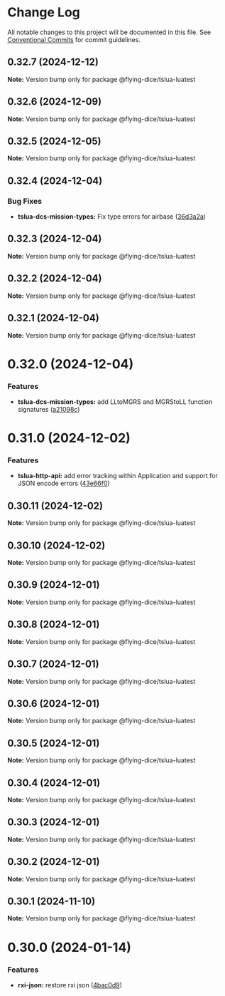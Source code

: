 # Change Log

All notable changes to this project will be documented in this file.
See [Conventional Commits](https://conventionalcommits.org) for commit guidelines.

## 0.32.7 (2024-12-12)

**Note:** Version bump only for package @flying-dice/tslua-luatest





## 0.32.6 (2024-12-09)

**Note:** Version bump only for package @flying-dice/tslua-luatest





## 0.32.5 (2024-12-05)

**Note:** Version bump only for package @flying-dice/tslua-luatest





## 0.32.4 (2024-12-04)


### Bug Fixes

* **tslua-dcs-mission-types:** Fix type errors for airbase ([36d3a2a](https://github.com/flying-dice/tslua-dcs/commit/36d3a2a0d5eca7d25d4cad49e27606ee67fb6951))





## 0.32.3 (2024-12-04)

**Note:** Version bump only for package @flying-dice/tslua-luatest





## 0.32.2 (2024-12-04)

**Note:** Version bump only for package @flying-dice/tslua-luatest





## 0.32.1 (2024-12-04)

**Note:** Version bump only for package @flying-dice/tslua-luatest





# 0.32.0 (2024-12-04)


### Features

* **tslua-dcs-mission-types:** add LLtoMGRS and MGRStoLL function signatures ([a21098c](https://github.com/flying-dice/tslua-dcs/commit/a21098cefed41aeb3fcdd055ed5ffbdaf3d36b28))





# 0.31.0 (2024-12-02)


### Features

* **tslua-http-api:** add error tracking within Application and support for JSON encode errors ([43e66f0](https://github.com/flying-dice/tslua-dcs/commit/43e66f08bb764d97c471f8c1a14356ee96d3c870))





## 0.30.11 (2024-12-02)

**Note:** Version bump only for package @flying-dice/tslua-luatest





## 0.30.10 (2024-12-02)

**Note:** Version bump only for package @flying-dice/tslua-luatest





## 0.30.9 (2024-12-01)

**Note:** Version bump only for package @flying-dice/tslua-luatest





## 0.30.8 (2024-12-01)

**Note:** Version bump only for package @flying-dice/tslua-luatest





## 0.30.7 (2024-12-01)

**Note:** Version bump only for package @flying-dice/tslua-luatest





## 0.30.6 (2024-12-01)

**Note:** Version bump only for package @flying-dice/tslua-luatest





## 0.30.5 (2024-12-01)

**Note:** Version bump only for package @flying-dice/tslua-luatest





## 0.30.4 (2024-12-01)

**Note:** Version bump only for package @flying-dice/tslua-luatest





## 0.30.3 (2024-12-01)

**Note:** Version bump only for package @flying-dice/tslua-luatest





## 0.30.2 (2024-12-01)

**Note:** Version bump only for package @flying-dice/tslua-luatest





## 0.30.1 (2024-11-10)

**Note:** Version bump only for package @flying-dice/tslua-luatest





# 0.30.0 (2024-01-14)


### Features

* **rxi-json:** restore rxi json ([4bac0d9](https://github.com/flying-dice/tslua-dcs/commit/4bac0d93a6da0de598a246e96eb3411eeb41b29b))
